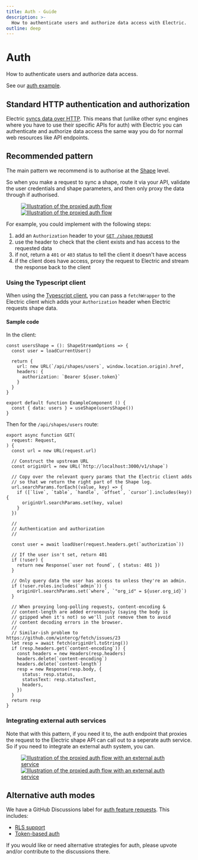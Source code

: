 ```yaml
---
title: Auth - Guide
description: >-
  How to authenticate users and authorize data access with Electric.
outline: deep
---
```


# Auth

How to authenticate users and authorize data access.

See our [auth example](https://github.com/electric-sql/electric/tree/main/examples/auth).

## Standard HTTP authentication and authorization

Electric [syncs data over HTTP](/docs/api/http). This means that (unlike other sync engines where you have to use their specific APIs for auth) with Electric you can authenticate and authorize data access the same way you do for normal web resources like API endpoints.

## Recommended pattern

The main pattern we recommend is to authorise at the [Shape](/docs/guides/shapes) level.

So when you make a request to sync a shape, route it via your API, validate the user credentials and shape parameters, and then only proxy the data through if authorised.

<figure>
  <a href="/img/guides/auth/proxy-flow.jpg">
    <img src="/img/guides/auth/proxy-flow.png" class="hidden-sm"
        alt="Illustration of the proxied auth flow"
    />
    <img src="/img/guides/auth/proxy-flow.sm.png" class="block-sm"
        alt="Illustration of the proxied auth flow"
    />
  </a>
</figure>

For example, you could implement with the following steps:

1. add an `Authorization` header to your [`GET /shape` request](/docs/api/http#syncing-shapes)
2. use the header to check that the client exists and has access to the requested data
3. if not, return a `401` or `403` status to tell the client it doesn't have access
4. if the client does have access, proxy the request to Electric and stream the response back to the client

### Using the Typescript client

When using the [Typescript client](/docs/api/clients/typescript), you can pass a `fetchWrapper` to the Electric client which adds your `Authorization` header when Electric requests shape data.

#### Sample code

In the client:

```tsx
const usersShape = (): ShapeStreamOptions => {
  const user = loadCurrentUser()

  return {
    url: new URL(`/api/shapes/users`, window.location.origin).href,
    headers: {
      authorization: `Bearer ${user.token}`
    }
  }
}

export default function ExampleComponent () {
  const { data: users } = useShape(usersShape())
}
```

Then for the `/api/shapes/users` route:

```tsx
export async function GET(
  request: Request,
) {
  const url = new URL(request.url)

  // Construct the upstream URL
  const originUrl = new URL(`http://localhost:3000/v1/shape`)

  // Copy over the relevant query params that the Electric client adds
  // so that we return the right part of the Shape log.
  url.searchParams.forEach((value, key) => {
    if ([`live`, `table`, `handle`, `offset`, `cursor`].includes(key)) {
      originUrl.searchParams.set(key, value)
    }
  })

  //
  // Authentication and authorization
  //

  const user = await loadUser(request.headers.get(`authorization`))

  // If the user isn't set, return 401
  if (!user) {
    return new Response(`user not found`, { status: 401 })
  }

  // Only query data the user has access to unless they're an admin.
  if (!user.roles.includes(`admin`)) {
    originUrl.searchParams.set(`where`, `"org_id" = ${user.org_id}`)
  }

  // When proxying long-polling requests, content-encoding &
  // content-length are added erroneously (saying the body is
  // gzipped when it's not) so we'll just remove them to avoid
  // content decoding errors in the browser.
  //
  // Similar-ish problem to https://github.com/wintercg/fetch/issues/23
  let resp = await fetch(originUrl.toString())
  if (resp.headers.get(`content-encoding`)) {
    const headers = new Headers(resp.headers)
    headers.delete(`content-encoding`)
    headers.delete(`content-length`)
    resp = new Response(resp.body, {
      status: resp.status,
      statusText: resp.statusText,
      headers,
    })
  }
  return resp
}
```

### Integrating external auth services

Note that with this pattern, if you need it to, the auth endpoint that proxies the request to the Electric shape API can call out to a seperate auth service. So if you need to integrate an external auth system, you can.

<figure>
  <a href="/img/guides/auth/external-auth-service.jpg">
    <img src="/img/guides/auth/external-auth-service.png" class="hidden-sm"
        alt="Illustration of the proxied auth flow with an external auth service"
    />
    <img src="/img/guides/auth/external-auth-service.sm.png" class="block-sm"
        alt="Illustration of the proxied auth flow with an external auth service"
    />
  </a>
</figure>

## Alternative auth modes

We have a GitHub Discussions label for [auth feature requests](https://github.com/electric-sql/electric/discussions?discussions_q=label%3Aauth). This includes:

- [RLS support](https://github.com/electric-sql/electric/discussions/1587)
- [Token-based auth](https://github.com/electric-sql/electric/discussions/1674)

If you would like or need alternative strategies for auth, please upvote and/or contribute to the discussions there.
